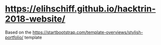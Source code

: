 # https://elihschiff.github.io/hacktrin-2018-website/

Based on the https://startbootstrap.com/template-overviews/stylish-portfolio/ template
